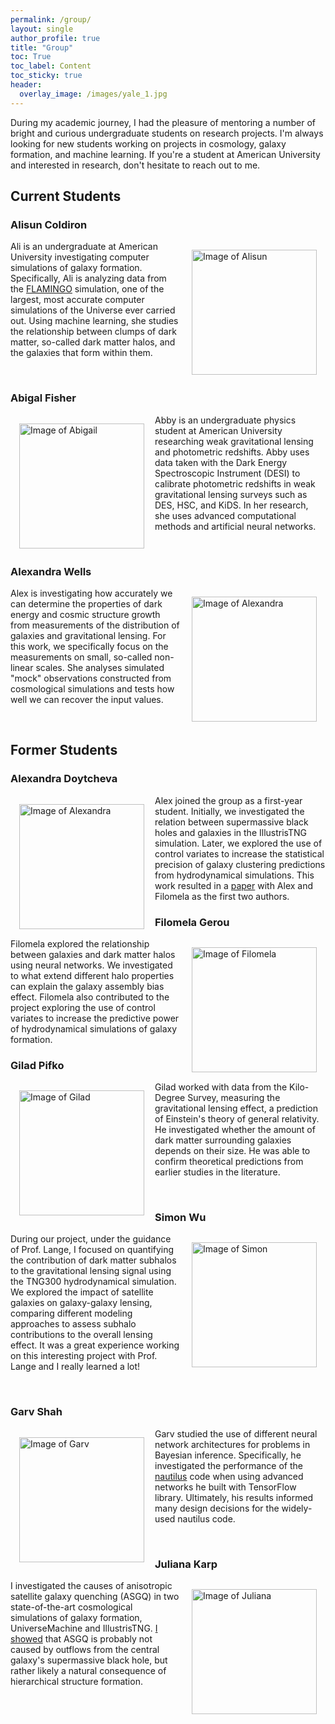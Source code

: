 ```yaml
---
permalink: /group/
layout: single
author_profile: true
title: "Group"
toc: True
toc_label: Content
toc_sticky: true
header:
  overlay_image: /images/yale_1.jpg
---
```


During my academic journey, I had the pleasure of mentoring a number of bright and curious undergraduate students on research projects. I'm always looking for new students working on projects in cosmology, galaxy formation, and machine learning. If you're a student at American University and interested in research, don't hesitate to reach out to me.

## Current Students

### Alisun Coldiron

<img src="{{ site.url }}{{ site.baseurl }}/images/ali.png" alt="Image of Alisun" align="right" width="200em" style="padding: 1em 1em 1em 1em">

Ali is an undergraduate at American University investigating computer simulations of galaxy formation. Specifically, Ali is analyzing data from the [FLAMINGO](https://skyandtelescope.org/astronomy-news/largest-ever-computer-simulation-of-the-universe/) simulation, one of the largest, most accurate computer simulations of the Universe ever carried out. Using machine learning, she studies the relationship between clumps of dark matter, so-called dark matter halos, and the galaxies that form within them.

<br>

### Abigal Fisher

<img src="{{ site.url }}{{ site.baseurl }}/images/abby.png" alt="Image of Abigail" align="left" width="200em" style="padding: 1em 1em 1em 1em">

Abby is an undergraduate physics student at American University researching weak gravitational lensing and photometric redshifts. Abby uses data taken with the Dark Energy Spectroscopic Instrument (DESI) to calibrate photometric redshifts in weak gravitational lensing surveys such as DES, HSC, and KiDS. In her research, she uses advanced computational methods and artificial neural networks.

<br>

### Alexandra Wells

<img src="{{ site.url }}{{ site.baseurl }}/images/alex_w.png" alt="Image of Alexandra" align="right" width="200em" style="padding: 1em 1em 1em 1em">

Alex is investigating how accurately we can determine the properties of dark energy and cosmic structure growth from measurements of the distribution of galaxies and gravitational lensing. For this work, we specifically focus on the measurements on small, so-called non-linear scales. She analyses simulated "mock" observations constructed from cosmological simulations and tests how well we can recover the input values.

<br>

## Former Students

### Alexandra Doytcheva

<img src="{{ site.url }}{{ site.baseurl }}/images/alex_d.png" alt="Image of Alexandra" align="left" width="200em" style="padding: 1em 1em 1em 1em">

Alex joined the group as a first-year student. Initially, we investigated the relation between supermassive black holes and galaxies in the IllustrisTNG simulation. Later, we explored the use of control variates to increase the statistical precision of galaxy clustering predictions from hydrodynamical simulations. This work resulted in a [paper](https://arxiv.org/abs/2410.14546) with Alex and Filomela as the first two authors.

### Filomela Gerou

<img src="{{ site.url }}{{ site.baseurl }}/images/filomela.png" alt="Image of Filomela" align="right" width="200em" style="padding: 1em 1em 1em 1em">

Filomela explored the relationship between galaxies and dark matter halos using neural networks. We investigated to what extend different halo properties can explain the galaxy assembly bias effect. Filomela also contributed to the project exploring the use of control variates to increase the predictive power of hydrodynamical simulations of galaxy formation.

### Gilad Pifko

<img src="{{ site.url }}{{ site.baseurl }}/images/gilad.png" alt="Image of Gilad" align="left" width="200em" style="padding: 1em 1em 1em 1em">

Gilad worked with data from the Kilo-Degree Survey, measuring the gravitational lensing effect, a prediction of Einstein's theory of general relativity. He investigated whether the amount of dark matter surrounding galaxies depends on their size. He was able to confirm theoretical predictions from earlier studies in the literature.

<br>

### Simon Wu

<img src="{{ site.url }}{{ site.baseurl }}/images/simon.png" alt="Image of Simon" align="right" width="200em" style="padding: 1em 1em 1em 1em">

During our project, under the guidance of Prof. Lange, I focused on quantifying the contribution of dark matter subhalos to the gravitational lensing signal using the TNG300 hydrodynamical simulation. We explored the impact of satellite galaxies on galaxy-galaxy lensing, comparing different modeling approaches to assess subhalo contributions to the overall lensing effect. It was a great experience working on this interesting project with Prof. Lange and I really learned a lot!

<br>

### Garv Shah

<img src="{{ site.url }}{{ site.baseurl }}/images/garv.png" alt="Image of Garv" align="left" width="200em" style="padding: 1em 1em 1em 1em">

Garv studied the use of different neural network architectures for problems in Bayesian inference. Specifically, he investigated the performance of the [nautilus](https://github.com/johannesulf/nautilus) code when using advanced networks he built with TensorFlow library. Ultimately, his results informed many design decisions for the widely-used nautilus code.

<br>

### Juliana Karp

<img src="{{ site.url }}{{ site.baseurl }}/images/juliana.png" alt="Image of Juliana" align="right" width="200em" style="padding: 1em 1em 1em 1em">

I investigated the causes of anisotropic satellite galaxy quenching (ASGQ) in two state-of-the-art cosmological simulations of galaxy formation, UniverseMachine and IllustrisTNG. [I showed](https://ui.adsabs.harvard.edu/abs/2023ApJ...949L..13K/abstract) that ASGQ is probably not caused by outflows from the central galaxy's supermassive black hole, but rather likely a natural consequence of hierarchical structure formation.
